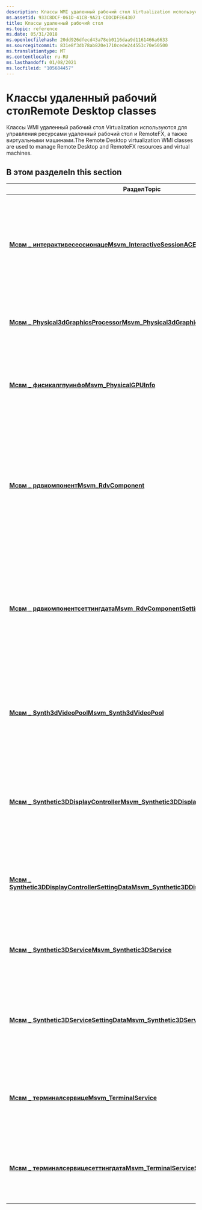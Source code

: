 ```yaml
---
description: Классы WMI удаленный рабочий стол Virtualization используются для управления ресурсами удаленный рабочий стол и RemoteFX, а также виртуальными машинами.
ms.assetid: 933C8DCF-061D-41CB-9A21-CDDCDFE64307
title: Классы удаленный рабочий стол
ms.topic: reference
ms.date: 05/31/2018
ms.openlocfilehash: 20dd926dfecd43a78eb0116daa9d1161466a6633
ms.sourcegitcommit: 831e8f3db78ab820e1710cede244553c70e50500
ms.translationtype: MT
ms.contentlocale: ru-RU
ms.lasthandoff: 01/08/2021
ms.locfileid: "105684457"
---
```

# <a name="remote-desktop-classes"></a><span data-ttu-id="fb756-103">Классы удаленный рабочий стол</span><span class="sxs-lookup"><span data-stu-id="fb756-103">Remote Desktop classes</span></span>

<span data-ttu-id="fb756-104">Классы WMI удаленный рабочий стол Virtualization используются для управления ресурсами удаленный рабочий стол и RemoteFX, а также виртуальными машинами.</span><span class="sxs-lookup"><span data-stu-id="fb756-104">The Remote Desktop virtualization WMI classes are used to manage Remote Desktop and RemoteFX resources and virtual machines.</span></span>

## <a name="in-this-section"></a><span data-ttu-id="fb756-105">В этом разделе</span><span class="sxs-lookup"><span data-stu-id="fb756-105">In this section</span></span>



| <span data-ttu-id="fb756-106">Раздел</span><span class="sxs-lookup"><span data-stu-id="fb756-106">Topic</span></span>                                                                                                            | <span data-ttu-id="fb756-107">Описание</span><span class="sxs-lookup"><span data-stu-id="fb756-107">Description</span></span>                                                                                                                                                  |
|------------------------------------------------------------------------------------------------------------------|--------------------------------------------------------------------------------------------------------------------------------------------------------------|
| [<span data-ttu-id="fb756-108">**Мсвм \_ интерактивесессионаце**</span><span class="sxs-lookup"><span data-stu-id="fb756-108">**Msvm\_InteractiveSessionACE**</span></span>](msvm-interactivesessionace.md)<br/>                                     | <span data-ttu-id="fb756-109">Представляет *запись управления доступом* (ACE), определяющую доступ к интерактивному сеансу виртуальной машины.</span><span class="sxs-lookup"><span data-stu-id="fb756-109">Represents an *access control entry* (ACE) that determines access to the interactive session of a virtual machine.</span></span><br/>                                |
| [<span data-ttu-id="fb756-110">**Мсвм \_ Physical3dGraphicsProcessor**</span><span class="sxs-lookup"><span data-stu-id="fb756-110">**Msvm\_Physical3dGraphicsProcessor**</span></span>](msvm-physical3dgraphicsprocessor.md)<br/>                         | <span data-ttu-id="fb756-111">Описывает физический модуль обработки трехмерных графики (GPU).</span><span class="sxs-lookup"><span data-stu-id="fb756-111">Describes the physical 3-D graphics processing unit (GPU).</span></span><br/>                                                                                        |
| [<span data-ttu-id="fb756-112">**Мсвм \_ фисикалгпуинфо**</span><span class="sxs-lookup"><span data-stu-id="fb756-112">**Msvm\_PhysicalGPUInfo**</span></span>](msvm-physicalgpuinfo.md)<br/>                                                 | <span data-ttu-id="fb756-113">Содержит сведения о физическом графическом процессоре RemoteFX.</span><span class="sxs-lookup"><span data-stu-id="fb756-113">Contains information about a RemoteFX physical graphics processing unit (GPU).</span></span><br/>                                                                    |
| [<span data-ttu-id="fb756-114">**Мсвм \_ рдвкомпонент**</span><span class="sxs-lookup"><span data-stu-id="fb756-114">**Msvm\_RdvComponent**</span></span>](msvm-rdvcomponent.md)<br/>                                                       | <span data-ttu-id="fb756-115">Представляет состояние компонента RDV, отвечающего за предоставление транспорта для родительского элемента Guest в целях настройки.</span><span class="sxs-lookup"><span data-stu-id="fb756-115">Represents the state of the RDV component, which is responsible for providing a transport for the parent to the guest for configuration purposes.</span></span><br/> |
| [<span data-ttu-id="fb756-116">**Мсвм \_ рдвкомпонентсеттингдата**</span><span class="sxs-lookup"><span data-stu-id="fb756-116">**Msvm\_RdvComponentSettingData**</span></span>](msvm-rdvcomponentsettingdata.md)<br/>                                 | <span data-ttu-id="fb756-117">Представляет настроенное состояние компонента удаленный рабочий стол Virtualization (RDV).</span><span class="sxs-lookup"><span data-stu-id="fb756-117">Represents the configured state of the Remote Desktop Virtualization (RDV) component.</span></span> <span data-ttu-id="fb756-118">Состояние по умолчанию — Enabled.</span><span class="sxs-lookup"><span data-stu-id="fb756-118">The default state is Enabled.</span></span><br/>                               |
| [<span data-ttu-id="fb756-119">**Мсвм \_ Synth3dVideoPool**</span><span class="sxs-lookup"><span data-stu-id="fb756-119">**Msvm\_Synth3dVideoPool**</span></span>](msvm-synth3dvideopool.md)<br/>                                               | <span data-ttu-id="fb756-120">Содержит сведения о синтетических трехмерных графических процессорах (GPU), доступных в главной системе.</span><span class="sxs-lookup"><span data-stu-id="fb756-120">Contains information about the synthetic 3-D video graphics processing units (GPUs) available on the host system.</span></span><br/>                                 |
| [<span data-ttu-id="fb756-121">**Мсвм \_ Synthetic3DDisplayController**</span><span class="sxs-lookup"><span data-stu-id="fb756-121">**Msvm\_Synthetic3DDisplayController**</span></span>](msvm-synthetic3ddisplaycontroller.md)<br/>                       | <span data-ttu-id="fb756-122">Представляет синтетический трехмерный контроллер дисплея, назначенный виртуальной машине.</span><span class="sxs-lookup"><span data-stu-id="fb756-122">Represents the synthetic 3-D display controller that is assigned to a virtual machine.</span></span><br/>                                                            |
| [<span data-ttu-id="fb756-123">**Мсвм \_ Synthetic3DDisplayControllerSettingData**</span><span class="sxs-lookup"><span data-stu-id="fb756-123">**Msvm\_Synthetic3DDisplayControllerSettingData**</span></span>](msvm-synthetic3ddisplaycontrollersettingdata.md)<br/> | <span data-ttu-id="fb756-124">Представляет параметры для искусственного трехмерного контроллера экрана для виртуальной машины.</span><span class="sxs-lookup"><span data-stu-id="fb756-124">Represents settings for a synthetic 3-D display controller for a virtual machine.</span></span><br/>                                                                 |
| [<span data-ttu-id="fb756-125">**Мсвм \_ Synthetic3DService**</span><span class="sxs-lookup"><span data-stu-id="fb756-125">**Msvm\_Synthetic3DService**</span></span>](msvm-synthetic3dservice.md)<br/>                                           | <span data-ttu-id="fb756-126">Описание искусственной службы трехмерного графического процессора.</span><span class="sxs-lookup"><span data-stu-id="fb756-126">Describes the synthetic 3-D GPU service.</span></span><br/>                                                                                                          |
| [<span data-ttu-id="fb756-127">**Мсвм \_ Synthetic3DServiceSettingData**</span><span class="sxs-lookup"><span data-stu-id="fb756-127">**Msvm\_Synthetic3DServiceSettingData**</span></span>](msvm-synthetic3dservicesettingdata.md)<br/>                     | <span data-ttu-id="fb756-128">Представляет параметры искусственной трехмерной службы, присутствующей в одной системе узла.</span><span class="sxs-lookup"><span data-stu-id="fb756-128">Represents the settings for the synthetic 3-D service present on a single host system.</span></span><br/>                                                            |
| [<span data-ttu-id="fb756-129">**Мсвм \_ терминалсервице**</span><span class="sxs-lookup"><span data-stu-id="fb756-129">**Msvm\_TerminalService**</span></span>](msvm-terminalservice.md)<br/>                                                 | <span data-ttu-id="fb756-130">Управляет всеми удаленными подключениями терминала к определенному узлу.</span><span class="sxs-lookup"><span data-stu-id="fb756-130">Manages all remote terminal connections to a particular host.</span></span><br/>                                                                                     |
| [<span data-ttu-id="fb756-131">**Мсвм \_ терминалсервицесеттингдата**</span><span class="sxs-lookup"><span data-stu-id="fb756-131">**Msvm\_TerminalServiceSettingData**</span></span>](msvm-terminalservicesettingdata.md)<br/>                           | <span data-ttu-id="fb756-132">Представляет параметры для служб терминалов виртуальных компьютеров на узле.</span><span class="sxs-lookup"><span data-stu-id="fb756-132">Represents the settings for the virtual computer terminal services on a host.</span></span><br/>                                                                     |



 

 

 




